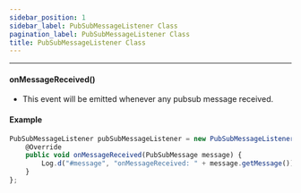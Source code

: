 ```yaml
---
sidebar_position: 1
sidebar_label: PubSubMessageListener Class
pagination_label: PubSubMessageListener Class
title: PubSubMessageListener Class
---
```


<div class="sdk-api-ref-only-h4">

---

#### onMessageReceived()

- This event will be emitted whenever any pubsub message received.

#### Example

```javascript
PubSubMessageListener pubSubMessageListener = new PubSubMessageListener() {
    @Override
    public void onMessageReceived(PubSubMessage message) {
        Log.d("#message", "onMessageReceived: " + message.getMessage());
    }
};
```
</div>